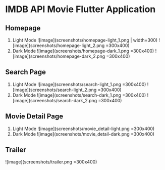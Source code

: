 # IMDB API Movie Flutter Application
## Homepage
1. Light Mode
![image](screenshots/homepage-light_1.png | width=300)  ![image](screenshots/homepage-light_2.png =300x400)
2. Dark Mode
![image](screenshots/homepage-dark_1.png =300x400)  ![image](screenshots/homepage-dark_2.png =300x400)
## Search Page
1. Light Mode
![image](screenshots/search-light_1.png =300x400)  ![image](screenshots/search-light_2.png =300x400)
2. Dark Mode
![image](screenshots/search-dark_1.png =300x400)  ![image](screenshots/search-dark_2.png =300x400)
## Movie Detail Page
1. Light Mode
![image](screenshots/movie_detail-light.png =300x400)
2. Dark Mode
![image](screenshots/movie_detail-dark.png =300x400)
## Trailer
![image](screenshots/trailer.png =300x400)